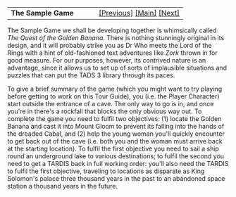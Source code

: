 ---
---
<table width="100%" data-border="0" data-cellspacing="0"
data-cellpadding="3" data-bgcolor="#C0C0C0">
<colgroup>
<col style="width: 50%" />
<col style="width: 50%" />
</colgroup>
<tbody>
<tr>
<td style="text-align: left;"><strong>The Sample Game<br />
</strong></td>
<td style="text-align: right;"><a
href="generalintroduction.html">[Previous]</a> <a
href="generalintroduction.html">[Main]</a> <a
href="templates.html">[Next]</a></td>
</tr>
</tbody>
</table>

  
The Sample Game we shall be developing together is whimsically called
*The Quest of the Golden Banana*. There is nothing stunningly original
in its design, and it will probably strike you as Dr Who meets the Lord
of the Rings with a hint of old-fashioned text adventures like *Zork*
thrown in for good measure. For our purposes, however, its contrived
nature is an advantage, since it allows us to set up of sorts of
implausible situations and puzzles that can put the TADS 3 library
through its paces.  
  
To give a brief summary of the game (which you might want to try playing
before getting to work on this Tour Guide), you (i.e. the Player
Character) start outside the entrance of a cave. The only way to go is
in, and once you're in there's a rockfall that blocks the only obvious
way out. To complete the game you need to fulfil two objectives: (1)
locate the Golden Banana and cast it into Mount Gloom to prevent its
falling into the hands of the dreaded Cabal, and (2) help the young
woman you'll quickly encounter to get back out of the cave (i.e. both
you and the woman must arrive back at the starting location). To fulfil
the first objective you need to sail a ship round an underground lake to
various destinations; to fulfil the second you need to get a TARDIS back
in full working order: you'll also need the TARDIS to fulfil the first
objective, traveling to locations as disparate as King Solomon's palace
three thousand years in the past to an abandoned space station a
thousand years in the future.  
  
  

